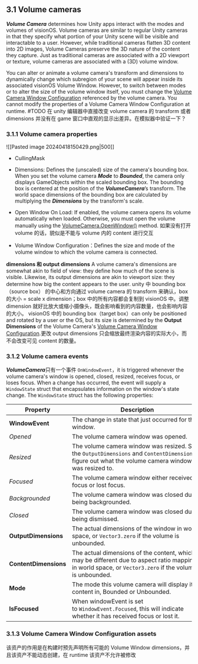 ## 3.1 Volume cameras
***Volume Camera*** determines how Unity apps interact with the modes and volumes of visionOS.
Volume cameras are similar to regular Unity cameras in that they specify what portion of your Unity scene will be visible and interactable to a user.
However, while traditional cameras flatten 3D content into 2D images, Volume Cameras preserve the 3D nature of the content they capture. Just as traditional cameras are associated with a 2D viewport or texture, volume cameras are associated with a (3D) volume window.

You can alter or animate a volume camera's transform and dimensions to dynamically change which subregion of your scene will appear inside its associated visionOS Volume Window. However, to switch between modes or to alter the size of the volume window itself, you must change the [Volume Camera Window Configuration](https://docs.unity3d.com/Packages/com.unity.polyspatial.visionos@1.1/manual/VolumeCamera.html#volume-camera-window-configuration-assets) referenced by the volume camera. You cannot modify the properties of a Volume Camera Window Configuration at runtime.
#TODO 在 unity 编辑器中直接改变 volume camera 的 transform 或者 dimensions 并没有在 game 窗口中直观的显示出差异。在模拟器中验证一下？
### 3.1.1 Volume camera properties
![[Pasted image 20240418150429.png|500]]
- CullingMask
- Dimensions: Defines the (unscaled) size of the camera's bounding box. When you set the volume camera ***Mode*** to ***Bounded***, the camera only displays GameObjects within the scaled bounding box. The bounding box is centered at the position of the ***VolumeCamera***’s transform. The world space dimensions of the bounding box are calculated by multiplying the ***Dimensions*** by the transform's scale.
  

- Open Window On Load: If enabled, the volume camera opens its volume automatically when loaded. Otherwise, you must open the volume manually using the [VolumeCamera.OpenWindow()](https://docs.unity3d.com/Packages/com.unity.polyspatial@1.1/api/Unity.PolySpatial.VolumeCamera.html#Unity_PolySpatial_VolumeCamera_OpenWindow) method. 如果没有打开 volume 的话，貌似是不能与 volume 内的 content 进行交互
- Volume Window Configuration：Defines the size and mode of the volume window to which the volume camera is connected.

**dimensions 和 output dimensions**
A volume camera's dimensions are somewhat akin to field of view: they define how much of the scene is visible. Likewise, its output dimensions are akin to viewport size: they determine how big the content appears to the user.
unity 中 bounding box（source box） 的中心和方向通过 volume camera 的 transform 来确认，box 的大小 = scale x dimension；box 中的所有内容都会复制到 visionOS 中。调整 dimension 就好比放大或缩小摄像头，既会影响看到的内容数量，也会影响内容的大小。
visionOS 中的 bounding box（target box）can only be positioned and rotated by a user or the OS, but its size is determined by the ****Output Dimensions**** of the Volume Camera's [Volume Camera Window Configuration](https://docs.unity3d.com/Packages/com.unity.polyspatial.visionos@1.1/manual/VolumeCamera.html#volume-camera-window-configuration-assets).更改 output dimensions 只会缩放最终渲染内容的实际大小，而不会改变可见 content 的数量。
### 3.1.2 Volume camera events
***VolumeCamera***只有一个事件 `OnWindowEvent`，it is triggered whenever the volume camera's window is opened, closed, resized, receives focus, or loses focus. When a change has occurred, the event will supply a `WindowState` struct that encapsulates information on the window's state change.
The `WindowState` struct has the following properties:

| **Property**          | **Description**                                                                                                                                         |
| --------------------- | ------------------------------------------------------------------------------------------------------------------------------------------------------- |
| **WindowEvent**       | The change in state that just occurred for this window.                                                                                                 |
| _Opened_              | The volume camera window was opened.                                                                                                                    |
| _Resized_             | The volume camera window was resized. See the `OutputDimensions` and `ContentDimensions` to figure out what the volume camera window was resized to.    |
| _Focused_             | The volume camera window either received focus or lost focus.                                                                                           |
| _Backgrounded_        | The volume camera window was closed due to being backgrounded.                                                                                          |
| _Closed_              | The volume camera window was closed due to being dismissed.                                                                                             |
| **OutputDimensions**  | The actual dimensions of the window in world space, or `Vector3.zero` if the volume is unbounded.                                                       |
| **ContentDimensions** | The actual dimensions of the content, which may be different due to aspect ratio mapping, in world space, or `Vector3.zero` if the volume is unbounded. |
| **Mode**              | The mode this volume camera will display its content in, Bounded or Unbounded.                                                                          |
| **IsFocused**         | When windowEvent is set to `WindowEvent.Focused`, this will indicate whether it has received focus or lost it.                                          |
### 3.1.3 Volume Camera Window Configuration assets
该资产的作用是在构建时预先声明所有可能的 Volume Window dimensions，并且该资产不能动态创建，在 runtime 该资产不允许被修改
